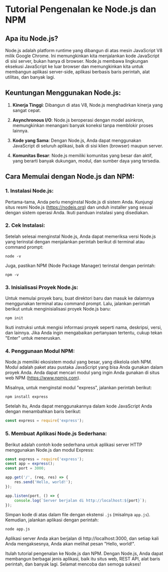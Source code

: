 # Tutorial Pengenalan ke Node.js dan NPM

## Apa itu Node.js?
Node.js adalah platform runtime yang dibangun di atas mesin JavaScript V8 milik Google Chrome. Ini memungkinkan kita menjalankan kode JavaScript di sisi server, bukan hanya di browser. Node.js membawa lingkungan eksekusi JavaScript ke luar browser dan memungkinkan kita untuk membangun aplikasi server-side, aplikasi berbasis baris perintah, alat utilitas, dan banyak lagi.

## Keuntungan Menggunakan Node.js:
1. **Kinerja Tinggi**: Dibangun di atas V8, Node.js menghadirkan kinerja yang sangat cepat.

2. **Asynchronous I/O**: Node.js beroperasi dengan model asinkron, memungkinkan menangani banyak koneksi tanpa memblokir proses lainnya.

3. **Kode yang Sama**: Dengan Node.js, Anda dapat menggunakan JavaScript di seluruh aplikasi, baik di sisi klien (browser) maupun server.

4. **Komunitas Besar**: Node.js memiliki komunitas yang besar dan aktif, yang berarti banyak dukungan, modul, dan sumber daya yang tersedia.

## Cara Memulai dengan Node.js dan NPM:

### 1. Instalasi Node.js:
Pertama-tama, Anda perlu menginstal Node.js di sistem Anda. Kunjungi situs resmi Node.js (https://nodejs.org) dan unduh installer yang sesuai dengan sistem operasi Anda. Ikuti panduan instalasi yang disediakan.

### 2. Cek Instalasi:
Setelah selesai menginstal Node.js, Anda dapat memeriksa versi Node.js yang terinstal dengan menjalankan perintah berikut di terminal atau command prompt:

```
node -v
```

Juga, pastikan NPM (Node Package Manager) terinstal dengan perintah:

```
npm -v
```

### 3. Inisialisasi Proyek Node.js:
Untuk memulai proyek baru, buat direktori baru dan masuk ke dalamnya menggunakan terminal atau command prompt. Lalu, jalankan perintah berikut untuk menginisialisasi proyek Node.js baru:

```
npm init
```

Ikuti instruksi untuk mengisi informasi proyek seperti nama, deskripsi, versi, dan lainnya. Jika Anda ingin mengabaikan pertanyaan tertentu, cukup tekan "Enter" untuk meneruskan.

### 4. Penggunaan Modul NPM:
Node.js memiliki ekosistem modul yang besar, yang dikelola oleh NPM. Modul adalah paket atau pustaka JavaScript yang bisa Anda gunakan dalam proyek Anda. Anda dapat mencari modul yang ingin Anda gunakan di situs web NPM (https://www.npmjs.com).

Misalnya, untuk menginstal modul "express", jalankan perintah berikut:

```
npm install express
```

Setelah itu, Anda dapat menggunakannya dalam kode JavaScript Anda dengan menambahkan baris berikut:

```javascript
const express = require('express');
```

### 5. Membuat Aplikasi Node.js Sederhana:
Berikut adalah contoh kode sederhana untuk aplikasi server HTTP menggunakan Node.js dan modul Express:

```javascript
const express = require('express');
const app = express();
const port = 3000;

app.get('/', (req, res) => {
    res.send('Hello, world!');
});

app.listen(port, () => {
    console.log(`Server berjalan di http://localhost:${port}`);
});
```

Simpan kode di atas dalam file dengan ekstensi `.js` (misalnya `app.js`). Kemudian, jalankan aplikasi dengan perintah:

```
node app.js
```

Aplikasi server Anda akan berjalan di http://localhost:3000, dan setiap kali Anda mengaksesnya, Anda akan melihat pesan "Hello, world!".

Itulah tutorial pengenalan ke Node.js dan NPM. Dengan Node.js, Anda dapat membangun berbagai jenis aplikasi, baik itu situs web, REST API, alat baris perintah, dan banyak lagi. Selamat mencoba dan semoga sukses!
